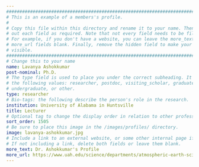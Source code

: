 ```yaml
---
################################################################################
# This is an example of a members's profile.                                   #
#                                                                              #
# Copy this file within this directory and rename it to your name. Then fill   #
# out each field as required. Note that not every field needs to be filled out.#
# For example, if you don't have a website, you can leave the more_text and    #
# more_url fields blank. Finally, remove the hidden field to make your profile #
# visible.                                                                     #
################################################################################
# Change this to your name
name: Lavanya Ashokkumar
post-nominal: Ph.D.
# The type field is used to place you under the correct subheading. It may be of
# the following values: researcher, postdoc, visiting_scholar, graduate,
# undergraduate, or other.
type: researcher
# Bio-tags: the following describe the person's role in the research.
institution: University of Alabama in Huntsville
title: Lecturer
# Optional tag to change the display order in relation to other professors
sort_order: 1505
# Be sure to place this image in the /images/profiles/ directory.
image: lavanya-ashokkumar.jpg
# Include a link to an external website, or some other internal page if desired.
# If not including a link, delete both fields or leave them blank.
more_text: Dr. Ashokkumar's Profile
more_url: https://www.uah.edu/science/departments/atmospheric-earth-science/faculty-staff/lavanya-ashokkumar-1
---
```


